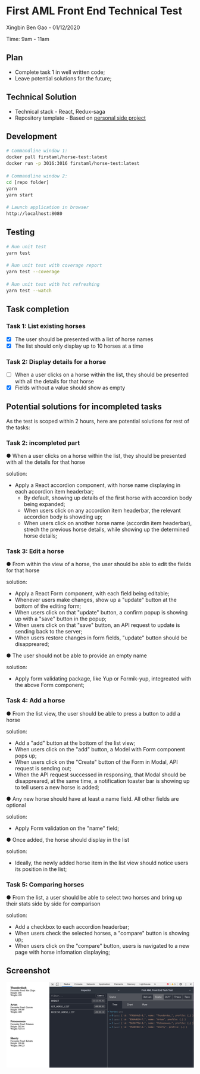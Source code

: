 # First AML Front End Technical Test

Xingbin Ben Gao - 01/12/2020

Time: 9am - 11am

## Plan

- Complete task 1 in well written code;
- Leave potential solutions for the future;

## Technical Solution

- Technical stack - React, Redux-saga
- Repository template - Based on [personal side project](https://github.com/benxgao/practice-react-saga)

## Development

```bash
# Commandline window 1:
docker pull firstaml/horse-test:latest
docker run -p 3016:3016 firstaml/horse-test:latest

# Commandline window 2:
cd [repo folder]
yarn
yarn start

# Launch application in browser
http://localhost:8080
```

## Testing

```bash
# Run unit test
yarn test

# Run unit test with coverage report
yarn test --coverage

# Run unit test with hot refreshing
yarn test --watch
```

## Task completion

### Task 1: List existing horses

- [x] The user should be presented with a list of horse names
- [x] The list should only display up to 10 horses at a time

### Task 2: Display details for a horse

- [ ] When a user clicks on a horse within the list, they should be presented with all the details for that horse
- [x] Fields without a value should show as empty

## Potential solutions for incompleted tasks

As the test is scoped within 2 hours, here are potential solutions for rest of the tasks:

### Task 2: incompleted part

● When a user clicks on a horse within the list, they should be presented with all the details for that horse

solution:

- Apply a React accordion component, with horse name displaying in each accordion item headerbar;
  - By default, showing up details of the first horse with accordion body being expanded;
  - When users click on any accordion item headerbar, the relevant accordion body is showding up;
  - When users click on another horse name (accordin item headerbar), strech the previous horse details, while showing up the determined horse details;

### Task 3: Edit a horse

● From within the view of a horse, the user should be able to edit the fields for that horse

solution:

- Apply a React Form component, with each field being editable;
- Whenever users make changes, show up a "update" button at the bottom of the editing form;
- When users click on that "update" button, a confirm popup is showing up with a "save" button in the popup;
- When users click on that "save" button, an API request to update is sending back to the server;
- When users restore changes in form fields, "update" button should be disappreared;

● The user should not be able to provide an empty name

solution:

- Apply form validating package, like Yup or Formik-yup, integreated with the above Form component;

### Task 4: Add a horse

● From the list view, the user should be able to press a button to add a horse

solution:

- Add a "add" button at the bottom of the list view;
- When users click on the "add" button, a Model with Form component pops up;
- When users click on the "Create" button of the Form in Modal, API request is sending out;
- When the API request successed in responsing, that Modal should be disappreared, at the same time, a notification toaster bar is showing up to tell users a new horse is added;


● Any new horse should have at least a name field. All other fields are optional

solution:

- Apply Form validation on the "name" field;

● Once added, the horse should display in the list

solution:

- Ideally, the newly added horse item in the list view should notice users its position in the list;

### Task 5: Comparing horses

● From the list, a user should be able to select two horses and bring up their stats side by side for comparison

solution:

- Add a checkbox to each accordion headerbar;
- When users check the selected horses, a "compare" button is showing up;
- When users click on the "compare" button, users is navigated to a new page with horse infomation displaying;

## Screenshot

![screenshot](docs/screenshot.png?raw=true)


